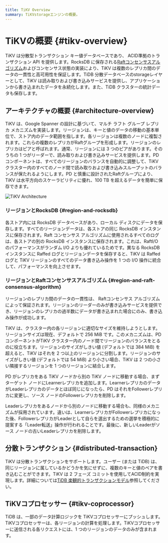 ```yaml
---
title: TiKV Overview
summary: TiKVstorageエンジンの概要。
---
```


# TiKVの概要 {#tikv-overview}

TiKV は分散型トランザクション キー値データベースであり、 ACID準拠のトランザクション API を提供します。RocksDB に保存される[Raftコンセンサスアルゴリズム](https://raft.github.io/raft.pdf)およびコンセンサス状態の実装により、TiKV は複数のレプリカ間のデータの一貫性と高可用性を保証します。TiDB 分散データベースのstorageレイヤーとして、TiKV は読み取りおよび書き込みサービスを提供し、アプリケーションから書き込まれたデータを永続化します。また、TiDB クラスターの統計データも保存します。

## アーキテクチャの概要 {#architecture-overview}

TiKV は、Google Spanner の設計に基づいて、マルチ ラフト グループ レプリカ メカニズムを実装します。リージョンは、キーと値のデータの移動の基本単位で、ストア内のデータ範囲を指します。各リージョンは複数のノードに複製されます。これらの複数のレプリカがRaftグループを形成します。リージョンのレプリカはピアと呼ばれます。通常、リージョンには 3 つのピアがあります。そのうちの 1 つがリーダーで、読み取りおよび書き込みサービスを提供します。PDコンポーネントは、すべてのリージョンのバランスを自動的に調整して、TiKV クラスター内のすべてのノード間で読み取りおよび書き込みスループットのバランスが保たれるようにします。PD と慎重に設計されたRaftグループにより、TiKV は水平方向のスケーラビリティに優れ、100 TB を超えるデータを簡単に保存できます。

![TiKV Architecture](/media/tikv-arch.png)

### リージョンとRocksDB {#region-and-rocksdb}

各ストア内には RocksDB データベースがあり、ローカル ディスクにデータを保存します。すべてのリージョンデータは、各ストアの同じ RocksDB インスタンスに保存されます。Raft コンセンサス アルゴリズムに使用されるすべてのログは、各ストアの別の RocksDB インスタンスに保存されます。これは、RaftI/O のパフォーマンスがランダム I/O よりも優れているためです。異なる RocksDB インスタンスに Raffed ログとリージョンデータを保存すると、TiKV は Raffed ログと TiKV リージョンのすべてのデータ書き込み操作を 1 つの I/O 操作に統合して、パフォーマンスを向上させます。

### リージョンとRaftコンセンサスアルゴリズム {#region-and-raft-consensus-algorithm}

リージョンのレプリカ間のデータの一貫性は、 Raftコンセンサス アルゴリズムによって保証されます。リージョンのリーダーのみが書き込みサービスを提供でき、リージョンのレプリカの過半数にデータが書き込まれた場合にのみ、書き込み操作が成功します。

TiKV は、クラスター内の各リージョンに適切なサイズを維持しようとします。リージョンサイズは現在、デフォルトで 256 MiB です。このメカニズムは、PDコンポーネントがTiKV クラスター内のノード間でリージョンのバランスをとるのに役立ちます。リージョンのサイズがしきい値 (デフォルトでは 384 MiB) を超えると、TiKV はそれを 2 つ以上のリージョンに分割します。リージョンのサイズがしきい値 (デフォルトでは 54 MiB) より小さい場合、TiKV は 2 つの小さい隣接するリージョンを 1 つのリージョンに結合します。

PD がレプリカをある TiKV ノードから別の TiKV ノードに移動する場合、まずターゲット ノードにLearnerレプリカを追加します。LearnerレプリカのデータがLeaderレプリカのデータとほぼ同じになったら、PD はそれをFollowerレプリカに変更し、ソース ノードのFollowerレプリカを削除します。

Leaderレプリカをあるノードから別のノードに移動する場合も、同様のメカニズムが採用されています。違いは、LearnerレプリカがFollowerレプリカになった後、FollowerレプリカがLeaderとして自らを選出するための選挙を積極的に提案する「Leader転送」操作が行われることです。最後に、新しいLeaderがソース ノードの古いLeaderレプリカを削除します。

## 分散トランザクション {#distributed-transaction}

TiKV は分散トランザクションをサポートします。ユーザー (または TiDB) は、同じリージョンに属しているかどうかを気にせずに、複数のキーと値のペアを書き込むことができます。TiKV は 2 フェーズ コミットを使用してACID制約を実現します。詳細については[TiDB 楽観的トランザクションモデル](/optimistic-transaction.md)参照してください。

## TiKVコプロセッサー {#tikv-coprocessor}

TiDB は、一部のデータ計算ロジックを TiKVコプロセッサーにプッシュします。TiKVコプロセッサーは、各リージョンの計算を処理します。TiKVコプロセッサーに送信される各リクエストには、1 つのリージョンのデータのみが含まれます。
